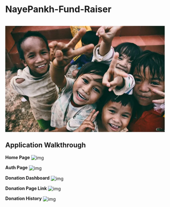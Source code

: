 # NayePankh-Fund-Raiser
<br />
<img align="center" alt="img" src="/frontend/public/dashboard.png">

## Application Walkthrough
**Home Page**
<img align="center" alt="img" src="https://i.imghippo.com/files/yp4979Z.png">

**Auth Page**
<img align="center" alt="img" src="https://i.imghippo.com/files/Pz4887TTs.png">

**Donation Dashboard**
<img align="center" alt="img" src="https://i.imghippo.com/files/Hn7412yc.png">

**Donation Page Link**
<img align="center" alt="img" src="https://i.imghippo.com/files/dZX2313IE.png">

**Donation History**
<img align="center" alt="img" src="https://i.imghippo.com/files/OCyo1693aSo.png">
